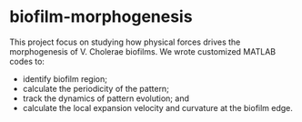 # biofilm-morphogenesis
This project focus on studying how physical forces drives the morphogenesis of V. Cholerae biofilms. 
We wrote customized MATLAB codes to:
 - identify biofilm region;
 - calculate the periodicity of the pattern;
 - track the dynamics of pattern evolution; and 
 - calculate the local expansion velocity and curvature at the biofilm edge.

 

